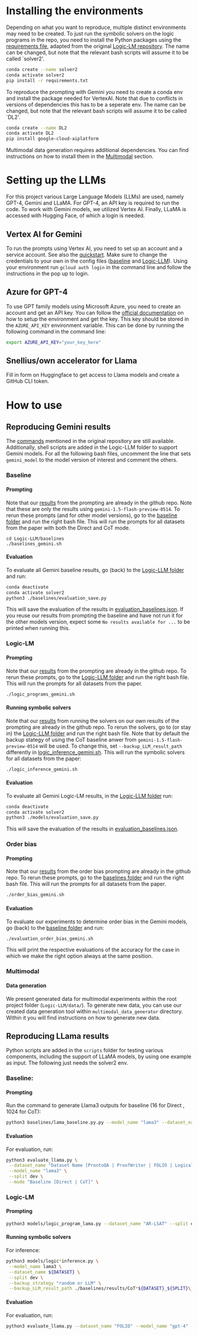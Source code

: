 # Installing the environments

Depending on what you want to reproduce, multiple distinct environments may need to be created. To just run the symbolic solvers on the logic programs in the repo, you need to install the Python packages using the [requirements file](Logic-LLM/requirements.txt), adapted from the original [Logic-LM repository](https://github.com/teacherpeterpan/Logic-LLM). The name can be changed, but note that the relevant bash scripts will assume it to be called `solver2'.

```bash
conda create --name solver2
conda activate solver2
pip install -r requirements.txt
```

To reproduce the prompting with Gemini you need to create a conda env and install the package needed for VertexAI. Note that due to conflicts in versions of dependencies this has to be a seperate env. The name can be changed, but note that the relevant bash scripts will assume it to be called `DL2'.

```bash
conda create --name DL2
conda activate DL2
pip install google-cloud-aiplatform
```

Multimodal data generation requires additional dependencies. You can find instructions on how to install them in the [Multimodal](#multimodal) section.

# Setting up the LLMs

For this project various Large Language Models (LLMs) are used, namely GPT-4, Gemini and LLaMA. For GPT-4, an API key is required to run the code. To work with Gemini models, we utilized Vertex AI. Finally, LLaMA is accessed with Hugging Face, of which a login is needed.

## Vertex AI for Gemini

To run the prompts using Vertex AI, you need to set up an account and a service account. See also the [quickstart](https://cloud.google.com/vertex-ai/generative-ai/docs/start/quickstarts/quickstart-multimodal). Make sure to change the credentials to your own in the config files ([baseline](https://github.com/dqmis/dl2/tree/master/Logic-LLM/baselines/model_globals.py) and [Logic-LLM](https://github.com/dqmis/dl2/tree/master/Logic-LLM/models/model_globals.py)). Using your environment run `gcloud auth login` in the command line and follow the instructions in the pop up to login.

## Azure for GPT-4

To use GPT family models using Microsoft Azure, you need to create an account and get an API key. You can follow the [official documentation](https://learn.microsoft.com/en-us/azure/ai-services/openai/concepts/models) on how to setup the environment and get the key. This key should be stored in the `AZURE_API_KEY` environment variable. This can be done by running the following command in the command line:

```bash
export AZURE_API_KEY="your_key_here"
```

## Snellius/own accelerator for Llama

Fill in form on Huggingface to get access to Llama models and create a GitHub CLI token.

# How to use

## Reproducing Gemini results

The [commands](https://github.com/teacherpeterpan/Logic-LLM/blob/main/README.md) mentioned in the original repository are still available. Additionally, shell scripts are added in the Logic-LLM folder to support Gemini models. For all the following bash files, uncomment the line that sets `gemini_model` to the model version of interest and comment the others.

### Baseline

#### Prompting

Note that our [results](https://github.com/dqmis/dl2/tree/master/Logic-LLM/baselines/results/) from the prompting are already in the github repo. Note that these are only the results using `gemini-1.5-flash-preview-0514`. To rerun these prompts (and for other model versions), go to the [baseline folder](https://github.com/dqmis/dl2/tree/master/Logic-LLM/baselines/) and run the right bash file. This will run the prompts for all datasets from the paper with both the Direct and CoT mode.

```
cd Logic-LLM/baselines
./baselines_gemini.sh
```

#### Evaluation

To evaluate all Gemini baseline results, go (back) to the [Logic-LLM folder](https://github.com/dqmis/dl2/tree/master/Logic-LLM/) and run:

```bash
conda deactivate
conda activate solver2
python3 ./baselines/evaluation_save.py
```

This will save the evaluation of the results in [evaluation_baselines.json](https://github.com/dqmis/dl2/tree/master/Logic-LLM/baselines/evaluation/evaluation_baselines.json). If you reuse our results from prompting the baseline and have not run it for the other models version, expect some `No results available for ...` to be printed when running this.

### Logic-LM

#### Prompting

Note that our [results](https://github.com/dqmis/dl2/tree/master/Logic-LLM/outputs/logic_programs) from the prompting are already in the github repo. To rerun these prompts, go to the [Logic-LLM folder](https://github.com/dqmis/dl2/tree/master/Logic-LLM/) and run the right bash file. This will run the prompts for all datasets from the paper.

```bash
./logic_programs_gemini.sh
```

#### Running symbolic solvers

Note that our [results](https://github.com/dqmis/dl2/tree/master/Logic-LLM/outputs/logic_inference) from running the solvers on our own results of the prompting are already in the github repo. To rerun the solvers, go to (or stay in) the [Logic-LLM folder](https://github.com/dqmis/dl2/tree/master/Logic-LLM/) and run the right bash file. Note that by default the backup stategy of using the CoT baseline anwer from `gemini-1.5-flash-preview-0514` will be used. To change this, set `--backup_LLM_result_path` differently in [logic_inference_gemini.sh](https://github.com/dqmis/dl2/tree/master/Logic-LLM/models/logic_inference_gemini.sh). This will run the symbolic solvers for all datasets from the paper:

```bash
./logic_inference_gemini.sh
```

#### Evaluation

To evaluate all Gemini Logic-LM results, in the [Logic-LLM folder](https://github.com/dqmis/dl2/tree/master/Logic-LLM/) run:

```bash
conda deactivate
conda activate solver2
python3 ./models/evaluation_save.py
```

This will save the evaluation of the results in [evaluation_baselines.json](https://github.com/dqmis/dl2/tree/master/Logic-LLM/baselines/evaluation/evaluation_baselines.json).

### Order bias

#### Prompting

Note that our [results](https://github.com/dqmis/dl2/tree/master/Logic-LLM/baselines/results/) from the order bias prompting are already in the github repo. To rerun these prompts, go to the [baselines folder](https://github.com/dqmis/dl2/tree/master/Logic-LLM/baselines) and run the right bash file. This will run the prompts for all datasets from the paper.

```bash
./order_bias_gemini.sh
```

#### Evaluation

To evaluate our experiments to determine order bias in the Gemini models, go (back) to the [baseline folder](https://github.com/dqmis/dl2/tree/master/Logic-LLM/baselines/) and run:

```bash
./evaluation_order_bias_gemini.sh
```

This will print the respective evaluations of the accuracy for the case in which we make the right option always at the same position.

### Multimodal

#### Data generation

We present generated data for multimodal experiments within the root project folder (`Logic-LLM/data/`). To generate new data, you can use our created data generation tool within `multimodal_data_generator` directory. Within it you will find instructions on how to generate new data.

## Reproducing LLama results

Python scripts are added in the `scripts` folder for testing various components, including the support of LLaMA models, by using one example as input. The following just needs the solver2 env.

### Baseline:

#### Prompting

Run the command to generate Llama3 outputs for baseline (16 for Direct , 1024 for CoT):

```bash
python3 baselines/lama_baseline.py.py --model_name "lama3" --dataset_name "FOLIO" --split dev --mode "Direct" --max_new_tokens "16"
```

#### Evaluation

For evaluation, run:

```bash
python3 evaluate_llama.py \
 --dataset_name "Dataset Name [ProntoQA | ProofWriter | FOLIO | LogicalDeduction ｜ AR-LSAT]" \
 --model_name "lama3" \
 --split dev \
 --mode "Baseline [Direct | CoT]" \

```

### Logic-LM

#### Prompting

```bash
python3 models/logic_program_lama.py --dataset_name "AR-LSAT" --split dev --model_name "lama3" --max_new_tokens 1024
```

#### Running symbolic solvers

For inference:

```bash
python3 models/logic*inference.py \
 --model_name lama3 \
 --dataset_name ${DATASET} \
 --split dev \
 --backup_strategy "random or LLM" \
 --backup_LLM_result_path ./baselines/results/CoT*${DATASET}_${SPLIT}\_${MODEL}.json
```

#### Evaluation

For evaluation, run:
```bash
python3 evaluate_llama.py --dataset_name "FOLIO" --model_name "gpt-4" --split dev --backup "random or LLM"
```
